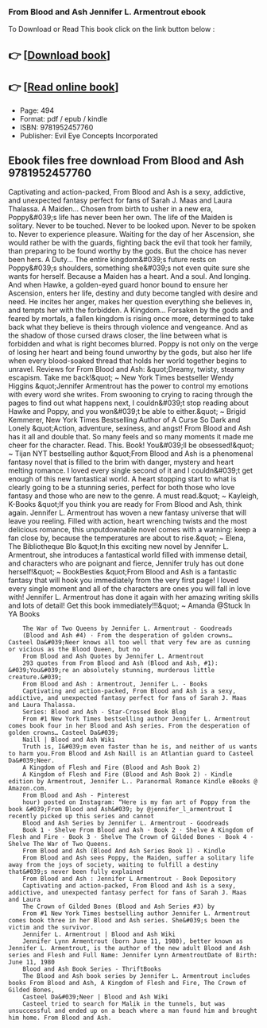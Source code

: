 ### From Blood and Ash Jennifer L. Armentrout ebook

To Download or Read This book click on the link button below :

## 👉  [**[Download book](http://ebooksharez.info/download.php?group=book&from=github.com&id=627601&lnk=1081 "Download book")**]

## 👉  [**[Read online book](http://ebooksharez.info/download.php?group=book&from=github.com&id=627601&lnk=1081 "Read online book")**]


* Page: 494
* Format: pdf / epub / kindle
* ISBN: 9781952457760
* Publisher: Evil Eye Concepts Incorporated



## Ebook files free download From Blood and Ash 9781952457760



Captivating and action-packed, From Blood and Ash is a sexy, addictive, and unexpected fantasy perfect for fans of Sarah J. Maas and Laura Thalassa. A Maiden... Chosen from birth to usher in a new era, Poppy&amp;#039;s life has never been her own. The life of the Maiden is solitary. Never to be touched. Never to be looked upon. Never to be spoken to. Never to experience pleasure. Waiting for the day of her Ascension, she would rather be with the guards, fighting back the evil that took her family, than preparing to be found worthy by the gods. But the choice has never been hers. A Duty... The entire kingdom&amp;#039;s future rests on Poppy&amp;#039;s shoulders, something she&amp;#039;s not even quite sure she wants for herself. Because a Maiden has a heart. And a soul. And longing. And when Hawke, a golden-eyed guard honor bound to ensure her Ascension, enters her life, destiny and duty become tangled with desire and need. He incites her anger, makes her question everything she believes in, and tempts her with the forbidden. A Kingdom... Forsaken by the gods and feared by mortals, a fallen kingdom is rising once more, determined to take back what they believe is theirs through violence and vengeance. And as the shadow of those cursed draws closer, the line between what is forbidden and what is right becomes blurred. Poppy is not only on the verge of losing her heart and being found unworthy by the gods, but also her life when every blood-soaked thread that holds her world together begins to unravel. Reviews for From Blood and Ash: &amp;quot;Dreamy, twisty, steamy escapism. Take me back!&amp;quot; ~ New York Times bestseller Wendy Higgins &amp;quot;Jennifer Armentrout has the power to control my emotions with every word she writes. From swooning to crying to racing through the pages to find out what happens next, I couldn&amp;#039;t stop reading about Hawke and Poppy, and you won&amp;#039;t be able to either.&amp;quot; ~ Brigid Kemmerer, New York Times Bestselling Author of A Curse So Dark and Lonely &amp;quot;Action, adventure, sexiness, and angst! From Blood and Ash has it all and double that. So many feels and so many moments it made me cheer for the character. Read. This. Book! You&amp;#039;ll be obsessed!&amp;quot; ~ Tijan NYT bestselling author &amp;quot;From Blood and Ash is a phenomenal fantasy novel that is filled to the brim with danger, mystery and heart melting romance. I loved every single second of it and I couldn&amp;#039;t get enough of this new fantastical world. A heart stopping start to what is clearly going to be a stunning series, perfect for both those who love fantasy and those who are new to the genre. A must read.&amp;quot; ~ Kayleigh, K-Books &amp;quot;If you think you are ready for From Blood and Ash, think again. Jennifer L. Armentrout has woven a new fantasy universe that will leave you reeling. Filled with action, heart wrenching twists and the most delicious romance, this unputdownable novel comes with a warning: keep a fan close by, because the temperatures are about to rise.&amp;quot; ~ Elena, The Bibliotheque Blo &amp;quot;In this exciting new novel by Jennifer L. Armentrout, she introduces a fantastical world filled with immense detail, and characters who are poignant and fierce, Jennifer truly has out done herself!&amp;quot; ~ BookBesties &amp;quot;From Blood and Ash is a fantastic fantasy that will hook you immediately from the very first page! I loved every single moment and all of the characters are ones you will fall in love with! Jennifer L. Armentrout has done it again with her amazing writing skills and lots of detail! Get this book immediately!!!&amp;quot; ~ Amanda @Stuck In YA Books


        The War of Two Queens by Jennifer L. Armentrout - Goodreads
        (Blood and Ash #4) · From the desperation of golden crowns… Casteel Da&#039;Neer knows all too well that very few are as cunning or vicious as the Blood Queen, but no 
        From Blood and Ash Quotes by Jennifer L. Armentrout
        293 quotes from From Blood and Ash (Blood and Ash, #1): &#039;You&#039;re an absolutely stunning, murderous little creature.&#039;
        From Blood and Ash : Armentrout, Jennifer L. - Books
        Captivating and action-packed, From Blood and Ash is a sexy, addictive, and unexpected fantasy perfect for fans of Sarah J. Maas and Laura Thalassa.
        Series: Blood and Ash - Star-Crossed Book Blog
        From #1 New York Times bestselling author Jennifer L. Armentrout comes book four in her Blood and Ash series. From the desperation of golden crowns… Casteel Da&#039; 
        Naill | Blood and Ash Wiki
        Truth is, I&#039;m even faster than he is, and neither of us wants to harm you.From Blood and Ash Naill is an Atlantian guard to Casteel Da&#039;Neer.
        A Kingdom of Flesh and Fire (Blood and Ash Book 2)
        A Kingdom of Flesh and Fire (Blood and Ash Book 2) - Kindle edition by Armentrout, Jennifer L.. Paranormal Romance Kindle eBooks @ Amazon.com.
        From Blood and Ash - Pinterest
        hour) posted on Instagram: “Here is my fan art of Poppy from the book &#039;From Blood and Ash&#039; by @jennifer_l_armentrout I recently picked up this series and cannot 
        Blood and Ash Series by Jennifer L. Armentrout - Goodreads
        Book 1 · Shelve From Blood and Ash · Book 2 · Shelve A Kingdom of Flesh and Fire · Book 3 · Shelve The ​Crown of Gilded Bones · Book 4 · Shelve The War of Two Queens.
        From Blood and Ash (Blood And Ash Series Book 1) - Kindle
        From Blood and Ash sees Poppy, the Maiden, suffer a solitary life away from the joys of society, waiting to fulfill a destiny that&#039;s never been fully explained 
        From Blood and Ash : Jennifer L Armentrout - Book Depository
        Captivating and action-packed, From Blood and Ash is a sexy, addictive, and unexpected fantasy perfect for fans of Sarah J. Maas and Laura 
        The Crown of Gilded Bones (Blood and Ash Series #3) by
        From #1 New York Times bestselling author Jennifer L. Armentrout comes book three in her Blood and Ash series. She&#039;s been the victim and the survivor.
        Jennifer L. Armentrout | Blood and Ash Wiki
        Jennifer Lynn Armentrout (born June 11, 1980), better known as Jennifer L. Armentrout, is the author of the new adult Blood and Ash series and Flesh and Full Name: Jennifer Lynn ArmentroutDate of Birth: June 11, 1980
        Blood and Ash Book Series - ThriftBooks
        The Blood and Ash book series by Jennifer L. Armentrout includes books From Blood and Ash, A Kingdom of Flesh and Fire, The Crown of Gilded Bones, 
        Casteel Da&#039;Neer | Blood and Ash Wiki
        Casteel tried to search for Malik in the tunnels, but was unsuccessful and ended up on a beach where a man found him and brought him home. From Blood and Ash.
    




